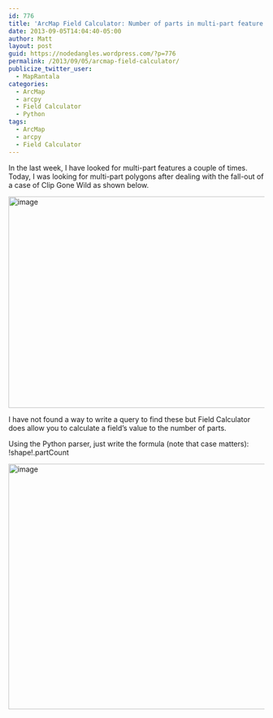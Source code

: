 ```yaml
---
id: 776
title: 'ArcMap Field Calculator: Number of parts in multi-part feature'
date: 2013-09-05T14:04:40-05:00
author: Matt
layout: post
guid: https://nodedangles.wordpress.com/?p=776
permalink: /2013/09/05/arcmap-field-calculator/
publicize_twitter_user:
  - MapRantala
categories:
  - ArcMap
  - arcpy
  - Field Calculator
  - Python
tags:
  - ArcMap
  - arcpy
  - Field Calculator
---
```

In the last week, I have looked for multi-part features a couple of times. Today, I was looking for multi-part polygons after dealing with the fall-out of a case of Clip Gone Wild as shown below.

[<img style="background-image:none;padding-top:0;padding-left:0;display:inline;padding-right:0;border:0;" title="image" alt="image" src="https://i1.wp.com/maprantala.com/wp-content/uploads/2013/09/image_thumb.png?resize=554%2C416" width="554" height="416" border="0" data-recalc-dims="1" />](https://i2.wp.com/maprantala.com/wp-content/uploads/2013/09/image.png)

I have not found a way to write a query to find these but Field Calculator does allow you to calculate a field’s value to the number of parts.

Using the Python parser, just write the formula (note that case matters): !shape!.partCount

[<img style="background-image:none;padding-top:0;padding-left:0;display:inline;padding-right:0;border:0;" title="image" alt="image" src="https://i1.wp.com/maprantala.com/wp-content/uploads/2013/09/image_thumb1.png?resize=633%2C483" width="633" height="483" border="0" data-recalc-dims="1" />](https://i2.wp.com/maprantala.com/wp-content/uploads/2013/09/image1.png)